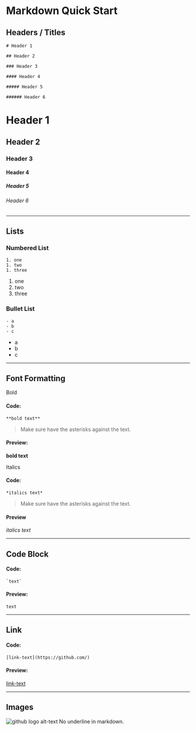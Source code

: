 # Markdown Quick Start

## Headers / Titles

```
# Header 1

## Header 2

### Header 3

#### Header 4

##### Header 5

###### Header 6
```

# Header 1

## Header 2

### Header 3

#### Header 4

##### Header 5

###### Header 6

---

## Lists

### Numbered List

```
1. one
1. two
1. three
```

1. one
1. two
1. three

### Bullet List

```
- a
- b
- c
```
- a
- b
- c

---

## Font Formatting

Bold

#### Code:
```
**bold text**
```
> Make sure have the asterisks against the text.

#### Preview:
**bold text**

Italics

#### Code:
```
*italics text*
```
> Make sure have the asterisks against the text.

#### Preview
*italics text*

---

## Code Block

#### Code:
`` `text` ``

#### Preview:
`text`

---

## Link

#### Code:
```
[link-text](https://github.com/)
```
#### Preview:
[link-text](https://github.com/)

---

## Images

![github logo alt-text](https://assets-cdn.github.com/images/modules/logos_page/GitHub-Mark.png)
No underline in markdown.
